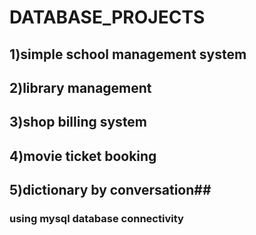 # DATABASE_PROJECTS
## 1)simple school management system ##
## 2)library management ##
## 3)shop billing system ##
## 4)movie ticket booking ##
## 5)dictionary by conversation##
### using mysql database connectivity ###

